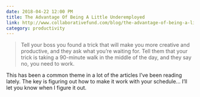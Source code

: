 ```yaml
---
date: 2018-04-22 12:00 PM
title: The Advantage Of Being A Little Underemployed
link: http://www.collaborativefund.com/blog/the-advantage-of-being-a-little-bit-underemployed/
category: productivity
---
```



> Tell your boss you found a trick that will make you more creative and productive, and they ask what you’re waiting for. Tell them that your trick is taking a 90-minute walk in the middle of the day, and they say no, you need to work.

This has been a common theme in a lot of the articles I’ve been reading lately. The key is figuring out how to make it work with your schedule... I’ll let you know when I figure it out. 